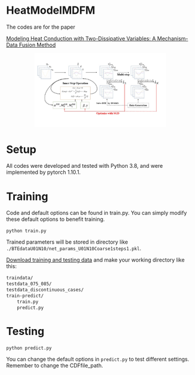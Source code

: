 # HeatModelMDFM
The codes are for the paper

[Modeling Heat Conduction with Two-Dissipative Variables: A Mechanism-Data Fusion Method](https://arxiv.org/abs/2212.11508)

<div  align="center">
<img src="figure/cdfnet.jpg" width = "70%" />
</div>

# Setup

All codes were developed and tested with Python 3.8, and were implemented by pytorch 1.10.1.

# Training

Code and default options can be found in train.py. You can simply modify these default options to benefit training.  

```
python train.py
```

Trained parameters will be stored in directory like `./BTEdataU01N10/net_params_U01N10Coarse1steps1.pkl`.

[Download training and testing data](https://disk.pku.edu.cn:443/link/F5DEE3796EAD835AC69106C3A63EB262) and make your working directory like this:

```
traindata/
testdata_075_085/
testdata_discontinuous_cases/
train-predict/
    train.py
    predict.py
```


# Testing

```
python predict.py
```

You can change the default options in `predict.py` to test different settings. Remember to change the CDFfile_path.
